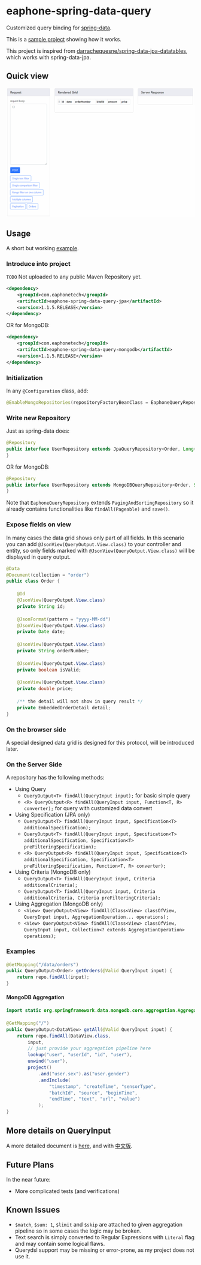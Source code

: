 # eaphone-spring-data-query

Customized query binding for [spring-data](http://projects.spring.io/spring-data/).

This is a [sample project](eaphone-spring-data-query-samples) showing how it works.

This project is inspired from [darrachequesne/spring-data-jpa-datatables](https://github.com/darrachequesne/spring-data-jpa-datatables/), which works with spring-data-jpa.

## Quick view ##

![screen cast from sample project](doc/quickview.gif)

## Usage ##

A short but working [example](eaphone-spring-data-query-samples).

### Introduce into project ###

`TODO` Not uploaded to any public Maven Repository yet.

```xml
<dependency>
    <groupId>com.eaphonetech</groupId>
    <artifactId>eaphone-spring-data-query-jpa</artifactId>
    <version>1.1.5.RELEASE</version>
</dependency>
```

OR for MongoDB:

```xml
<dependency>
    <groupId>com.eaphonetech</groupId>
    <artifactId>eaphone-spring-data-query-mongodb</artifactId>
    <version>1.1.5.RELEASE</version>
</dependency>
```

### Initialization ###

In any `@Configuration` class, add:

```java
@EnableMongoRepositories(repositoryFactoryBeanClass = EaphoneQueryRepositoryFactoryBean.class)
```

### Write new Repository ###

Just as spring-data does:

```java
@Repository
public interface UserRepository extends JpaQueryRepository<Order, Long> {
}
```

OR for MongoDB: 

```java
@Repository
public interface UserRepository extends MongoDBQueryRepository<Order, String> {
}
```

Note that `EaphoneQueryRepository` extends `PagingAndSortingRepository` so it already contains functionalities like `findAll(Pageable)` and `save()`.

### Expose fields on view ###

In many cases the data grid shows only part of all fields. In this scenario you can add `@JsonView(QueryOutput.View.class)` to your controller and entity, so only fields marked with `@JsonView(QueryOutput.View.class)` will be displayed in query output.

```java
@Data
@Document(collection = "order")
public class Order {

    @Id
    @JsonView(QueryOutput.View.class)
    private String id;

    @JsonFormat(pattern = "yyyy-MM-dd")
    @JsonView(QueryOutput.View.class)
    private Date date;

    @JsonView(QueryOutput.View.class)
    private String orderNumber;

    @JsonView(QueryOutput.View.class)
    private boolean isValid;

    @JsonView(QueryOutput.View.class)
    private double price;
    
    /** the detail will not show in query result */
    private EmbeddedOrderDetail detail;
}
```

### On the browser side ###

A special designed data grid is designed for this protocol, will be introduced later.

### On the Server Side ###

A repository has the following methods:

* Using Query
  * `QueryOutput<T> findAll(QueryInput input);` for basic simple query
  * `<R> QueryOutput<R> findAll(QueryInput input, Function<T, R> converter);` for query with customized data convert
* Using Specification (JPA only)
  * `QueryOutput<T> findAll(QueryInput input, Specification<T> additionalSpecification);`
  * `QueryOutput<T> findAll(QueryInput input, Specification<T> additionalSpecification, Specification<T> preFilteringSpecification);`
  * `<R> QueryOutput<R> findAll(QueryInput input, Specification<T> additionalSpecification, Specification<T> preFilteringSpecification, Function<T, R> converter);`
* Using Criteria (MongoDB only)
  * `QueryOutput<T> findAll(QueryInput input, Criteria additionalCriteria);`
  * `QueryOutput<T> findAll(QueryInput input, Criteria additionalCriteria, Criteria preFilteringCriteria);`
* Using Aggregation (MongoDB only)
  * `<View> QueryOutput<View> findAll(Class<View> classOfView, QueryInput input, AggregationOperation... operations);`
  * `<View> QueryOutput<View> findAll(Class<View> classOfView, QueryInput input, Collection<? extends AggregationOperation> operations);`

### Examples ###

```java
@GetMapping("/data/orders")
public QueryOutput<Order> getOrders(@Valid QueryInput input) {
    return repo.findAll(input);
}
```

#### MongoDB Aggregation ####

```java
import static org.springframework.data.mongodb.core.aggregation.Aggregation.*;

@GetMapping("/")
public QueryOutput<DataView> getAll(@Valid QueryInput input) {
    return repo.findAll(DataView.class,
        input,
        // just provide your aggregation pipeline here
        lookup("user", "userId", "id", "user"),
        unwind("user"),
        project()
            .and("user.sex").as("user.gender")
            .andInclude(
                "timestamp", "createTime", "sensorType",
                "batchId", "source", "beginTime",
                "endTime", "text", "url", "value")
            );
}
```

## More details on QueryInput ##

A more detailed document is [here](doc/Query.md), and with [中文版](doc/Query.zh-CN.md).

## Future Plans ##

In the near future:

* More complicated tests (and verifications)

## Known Issues ##

* `$match`, `$sum: 1`, `$limit` and `$skip` are attached to given aggregation pipeline so in some cases the logic may be broken.
* Text search is simply converted to Regular Expressions with `Literal` flag and may contain some logical flaws.
* Querydsl support may be missing or error-prone, as my project does not use it.

